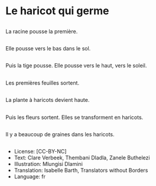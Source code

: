 # Le haricot qui germe

##
La racine pousse la
première.

##
Elle pousse vers le bas
dans le sol.

##
Puis la tige pousse. Elle
pousse vers le haut,
vers le soleil.

##
Les premières feuilles
sortent.

##
La plante à haricots
devient haute.

##
Puis les fleurs sortent.
Elles se transforment
en haricots.

##
Il y a beaucoup de
graines dans les
haricots.

##
* License: [CC-BY-NC]
* Text: Clare Verbeek, Thembani Dladla, Zanele Buthelezi
* Illustration: Mlungisi Dlamini
* Translation: Isabelle Barth, Translators without Borders
* Language: fr
